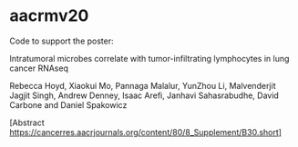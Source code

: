 # aacrmv20
Code to support the poster:

Intratumoral microbes correlate with tumor-infiltrating lymphocytes in lung cancer RNAseq

Rebecca Hoyd, Xiaokui Mo, Pannaga Malalur, YunZhou Li, Malvenderjit Jagjit Singh, Andrew Denney, Isaac Arefi, Janhavi Sahasrabudhe, David Carbone and Daniel
Spakowicz

[Abstract https://cancerres.aacrjournals.org/content/80/8_Supplement/B30.short]
